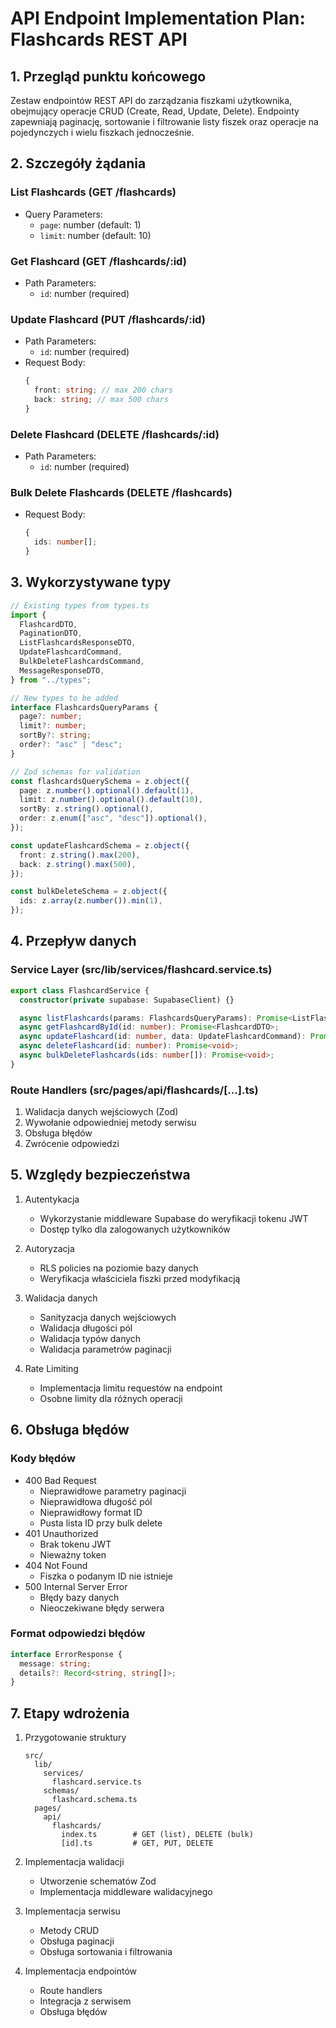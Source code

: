 # API Endpoint Implementation Plan: Flashcards REST API

## 1. Przegląd punktu końcowego

Zestaw endpointów REST API do zarządzania fiszkami użytkownika, obejmujący operacje CRUD (Create, Read, Update, Delete). Endpointy zapewniają paginację, sortowanie i filtrowanie listy fiszek oraz operacje na pojedynczych i wielu fiszkach jednocześnie.

## 2. Szczegóły żądania

### List Flashcards (GET /flashcards)

- Query Parameters:
  - `page`: number (default: 1)
  - `limit`: number (default: 10)

### Get Flashcard (GET /flashcards/:id)

- Path Parameters:
  - `id`: number (required)

### Update Flashcard (PUT /flashcards/:id)

- Path Parameters:
  - `id`: number (required)
- Request Body:
  ```typescript
  {
    front: string; // max 200 chars
    back: string; // max 500 chars
  }
  ```

### Delete Flashcard (DELETE /flashcards/:id)

- Path Parameters:
  - `id`: number (required)

### Bulk Delete Flashcards (DELETE /flashcards)

- Request Body:
  ```typescript
  {
    ids: number[];
  }
  ```

## 3. Wykorzystywane typy

```typescript
// Existing types from types.ts
import {
  FlashcardDTO,
  PaginationDTO,
  ListFlashcardsResponseDTO,
  UpdateFlashcardCommand,
  BulkDeleteFlashcardsCommand,
  MessageResponseDTO,
} from "../types";

// New types to be added
interface FlashcardsQueryParams {
  page?: number;
  limit?: number;
  sortBy?: string;
  order?: "asc" | "desc";
}

// Zod schemas for validation
const flashcardsQuerySchema = z.object({
  page: z.number().optional().default(1),
  limit: z.number().optional().default(10),
  sortBy: z.string().optional(),
  order: z.enum(["asc", "desc"]).optional(),
});

const updateFlashcardSchema = z.object({
  front: z.string().max(200),
  back: z.string().max(500),
});

const bulkDeleteSchema = z.object({
  ids: z.array(z.number()).min(1),
});
```

## 4. Przepływ danych

### Service Layer (src/lib/services/flashcard.service.ts)

```typescript
export class FlashcardService {
  constructor(private supabase: SupabaseClient) {}

  async listFlashcards(params: FlashcardsQueryParams): Promise<ListFlashcardsResponseDTO>;
  async getFlashcardById(id: number): Promise<FlashcardDTO>;
  async updateFlashcard(id: number, data: UpdateFlashcardCommand): Promise<void>;
  async deleteFlashcard(id: number): Promise<void>;
  async bulkDeleteFlashcards(ids: number[]): Promise<void>;
}
```

### Route Handlers (src/pages/api/flashcards/[...].ts)

1. Walidacja danych wejściowych (Zod)
2. Wywołanie odpowiedniej metody serwisu
3. Obsługa błędów
4. Zwrócenie odpowiedzi

## 5. Względy bezpieczeństwa

1. Autentykacja

   - Wykorzystanie middleware Supabase do weryfikacji tokenu JWT
   - Dostęp tylko dla zalogowanych użytkowników

2. Autoryzacja

   - RLS policies na poziomie bazy danych
   - Weryfikacja właściciela fiszki przed modyfikacją

3. Walidacja danych

   - Sanityzacja danych wejściowych
   - Walidacja długości pól
   - Walidacja typów danych
   - Walidacja parametrów paginacji

4. Rate Limiting
   - Implementacja limitu requestów na endpoint
   - Osobne limity dla różnych operacji

## 6. Obsługa błędów

### Kody błędów

- 400 Bad Request
  - Nieprawidłowe parametry paginacji
  - Nieprawidłowa długość pól
  - Nieprawidłowy format ID
  - Pusta lista ID przy bulk delete
- 401 Unauthorized
  - Brak tokenu JWT
  - Nieważny token
- 404 Not Found
  - Fiszka o podanym ID nie istnieje
- 500 Internal Server Error
  - Błędy bazy danych
  - Nieoczekiwane błędy serwera

### Format odpowiedzi błędów

```typescript
interface ErrorResponse {
  message: string;
  details?: Record<string, string[]>;
}
```

## 7. Etapy wdrożenia

1. Przygotowanie struktury

   ```
   src/
     lib/
       services/
         flashcard.service.ts
       schemas/
         flashcard.schema.ts
     pages/
       api/
         flashcards/
           index.ts        # GET (list), DELETE (bulk)
           [id].ts         # GET, PUT, DELETE
   ```

2. Implementacja walidacji

   - Utworzenie schematów Zod
   - Implementacja middleware walidacyjnego

3. Implementacja serwisu

   - Metody CRUD
   - Obsługa paginacji
   - Obsługa sortowania i filtrowania

4. Implementacja endpointów
   - Route handlers
   - Integracja z serwisem
   - Obsługa błędów
